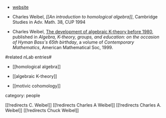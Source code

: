 
* [website](http://www.math.rutgers.edu/~weibel/)

* Charles Weibel, _[[An introduction to homological algebra]]_,  Cambridge Studies in Adv. Math. 38, CUP 1994

* Charles Weibel,  [The development of algebraic K-theory before 1980](http://www.math.rutgers.edu/~weibel/papers-dir/khistory.pdf), published in _Algebra, K-theory, groups, and education:
on the occasion of Hyman Bass's 65th birthday_, a volume of _Contemporary Mathematics_, American Mathematical Soc, 1999.

#related $n$Lab entries#

* [[homological algebra]]

* [[algebraic K-theory]]

* [[motivic cohomology]]


category: people

[[!redirects C. Weibel]]
[[!redirects Charles A Weibel]]
[[!redirects Charles A. Weibel]]
[[!redirects Chuck Weibel]]